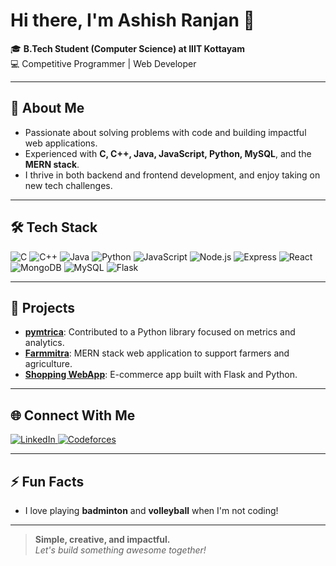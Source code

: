 # Hi there, I'm Ashish Ranjan 👋

🎓 **B.Tech Student (Computer Science) at IIIT Kottayam**  
💻 Competitive Programmer | Web Developer

---

## 🚀 About Me

- Passionate about solving problems with code and building impactful web applications.
- Experienced with **C, C++, Java, JavaScript, Python, MySQL**, and the **MERN stack**.
- I thrive in both backend and frontend development, and enjoy taking on new tech challenges.

---

## 🛠️ Tech Stack

<p align="left">
  <img src="https://img.shields.io/badge/C-00599C?style=flat&logo=c&logoColor=white" alt="C"/>
  <img src="https://img.shields.io/badge/C++-00599C?style=flat&logo=c%2B%2B&logoColor=white" alt="C++"/>
  <img src="https://img.shields.io/badge/Java-007396?style=flat&logo=java&logoColor=white" alt="Java"/>
  <img src="https://img.shields.io/badge/Python-3776AB?style=flat&logo=python&logoColor=white" alt="Python"/>
  <img src="https://img.shields.io/badge/JavaScript-F7DF1E?style=flat&logo=javascript&logoColor=black" alt="JavaScript"/>
  <img src="https://img.shields.io/badge/Node.js-339933?style=flat&logo=node.js&logoColor=white" alt="Node.js"/>
  <img src="https://img.shields.io/badge/Express.js-000000?style=flat&logo=express&logoColor=white" alt="Express"/>
  <img src="https://img.shields.io/badge/React-61DAFB?style=flat&logo=react&logoColor=black" alt="React"/>
  <img src="https://img.shields.io/badge/MongoDB-47A248?style=flat&logo=mongodb&logoColor=white" alt="MongoDB"/>
  <img src="https://img.shields.io/badge/MySQL-4479A1?style=flat&logo=mysql&logoColor=white" alt="MySQL"/>
  <img src="https://img.shields.io/badge/Flask-000000?style=flat&logo=flask&logoColor=white" alt="Flask"/>
</p>

---

## 🚩 Projects

- **[pymtrica](#)**: Contributed to a Python library focused on metrics and analytics.
- **[Farmmitra](#)**: MERN stack web application to support farmers and agriculture.
- **[Shopping WebApp](#)**: E-commerce app built with Flask and Python.

---

## 🌐 Connect With Me

<p>
  <a href="https://www.linkedin.com/in/ashish-ranjan-5556922a1/" target="_blank">
    <img src="https://img.shields.io/badge/LinkedIn-0A66C2?style=flat&logo=linkedin&logoColor=white" alt="LinkedIn"/>
  </a>
  <a href="https://codeforces.com/profile/hack4040ranjan" target="_blank">
    <img src="https://img.shields.io/badge/Codeforces-1F8ACB?style=flat&logo=codeforces&logoColor=white" alt="Codeforces"/>
  </a>
</p>

---

## ⚡ Fun Facts

- I love playing **badminton** and **volleyball** when I'm not coding!

---

> **Simple, creative, and impactful.**  
> _Let's build something awesome together!_
